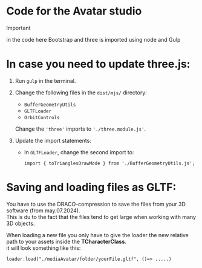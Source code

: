 # **Code for the Avatar studio**


> [!IMPORTANT]
> in the code here Bootstrap and three is imported using node and Gulp

# In case you need to update three.js:

1. Run `gulp` in the terminal.

2. Change the following files in the `dist/mjs/` directory:
    - `BufferGeometryUtils`
    - `GLTFLoader`
    - `OrbitControls`  
      
    Change the `'three'` imports to `'./three.module.js'`.
3. Update the import statements:
    - In `GLTFLoader`, change the second import to:

        `import { toTrianglesDrawMode } from './BufferGeometryUtils.js';`


# Saving and loading files as GLTF: 

You have to use the DRACO-compression to save the files from your 3D software (from may.07.2024).  
This is du to the fact that the files tend to get large when working with many 3D objects.  

When loading a new file you only have to give the loader the new relative path to your assets inside the **TCharacterClass**.  
it will look something like this:  

` loader.load("./mediaAvatar/folder/yourFile.gltf", ()=> .....) `
